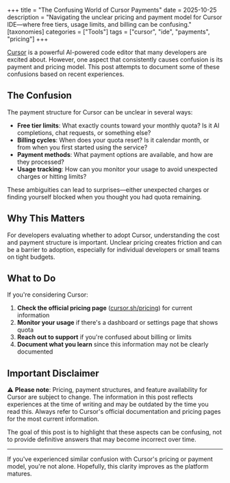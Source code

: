 +++
title = "The Confusing World of Cursor Payments"
date = 2025-10-25
description = "Navigating the unclear pricing and payment model for Cursor IDE—where free tiers, usage limits, and billing can be confusing."
[taxonomies]
categories = ["Tools"]
tags = ["cursor", "ide", "payments", "pricing"]
+++

[Cursor](https://cursor.sh/) is a powerful AI-powered code editor that many developers are excited about. However, one aspect that consistently causes confusion is its payment and pricing model. This post attempts to document some of these confusions based on recent experiences.

## The Confusion

The payment structure for Cursor can be unclear in several ways:

- **Free tier limits**: What exactly counts toward your monthly quota? Is it AI completions, chat requests, or something else?
- **Billing cycles**: When does your quota reset? Is it calendar month, or from when you first started using the service?
- **Payment methods**: What payment options are available, and how are they processed?
- **Usage tracking**: How can you monitor your usage to avoid unexpected charges or hitting limits?

These ambiguities can lead to surprises—either unexpected charges or finding yourself blocked when you thought you had quota remaining.

## Why This Matters

For developers evaluating whether to adopt Cursor, understanding the cost and payment structure is important. Unclear pricing creates friction and can be a barrier to adoption, especially for individual developers or small teams on tight budgets.

## What to Do

If you're considering Cursor:

1. **Check the official pricing page** ([cursor.sh/pricing](https://cursor.sh/pricing)) for current information
2. **Monitor your usage** if there's a dashboard or settings page that shows quota
3. **Reach out to support** if you're confused about billing or limits
4. **Document what you learn** since this information may not be clearly documented

## Important Disclaimer

⚠️ **Please note**: Pricing, payment structures, and feature availability for Cursor are subject to change. The information in this post reflects experiences at the time of writing and may be outdated by the time you read this. Always refer to Cursor's official documentation and pricing pages for the most current information.

The goal of this post is to highlight that these aspects can be confusing, not to provide definitive answers that may become incorrect over time.

---

If you've experienced similar confusion with Cursor's pricing or payment model, you're not alone. Hopefully, this clarity improves as the platform matures.

